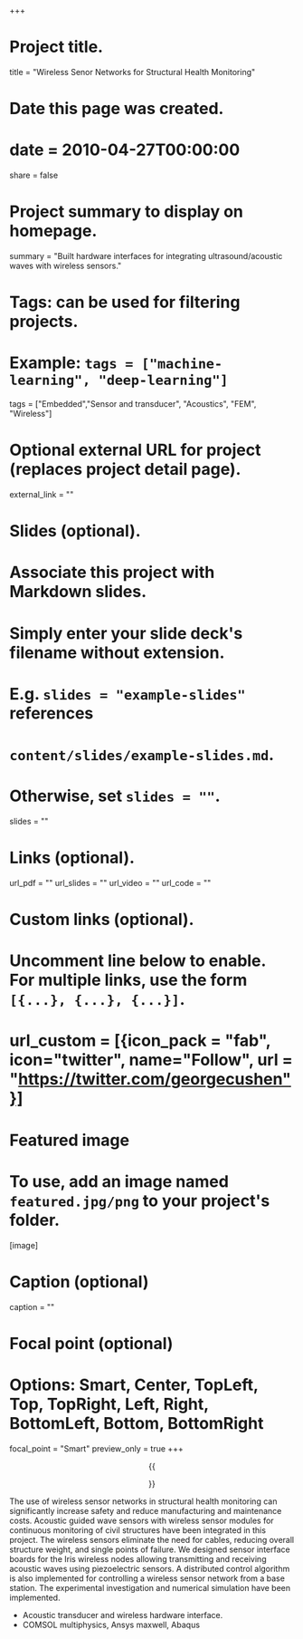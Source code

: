 +++
# Project title.
title = "Wireless Senor Networks for Structural Health Monitoring"

# Date this page was created.
# date = 2010-04-27T00:00:00

share = false

# Project summary to display on homepage.
summary = "Built hardware interfaces for integrating ultrasound/acoustic waves with wireless sensors."

# Tags: can be used for filtering projects.
# Example: `tags = ["machine-learning", "deep-learning"]`
tags = ["Embedded","Sensor and transducer", "Acoustics", "FEM", "Wireless"]

# Optional external URL for project (replaces project detail page).
external_link = ""

# Slides (optional).
#   Associate this project with Markdown slides.
#   Simply enter your slide deck's filename without extension.
#   E.g. `slides = "example-slides"` references
#   `content/slides/example-slides.md`.
#   Otherwise, set `slides = ""`.
slides = ""

# Links (optional).
url_pdf = ""
url_slides = ""
url_video = ""
url_code = ""

# Custom links (optional).
#   Uncomment line below to enable. For multiple links, use the form `[{...}, {...}, {...}]`.
# url_custom = [{icon_pack = "fab", icon="twitter", name="Follow", url = "https://twitter.com/georgecushen"}]

# Featured image
# To use, add an image named `featured.jpg/png` to your project's folder.
[image]
  # Caption (optional)
  caption = ""

  # Focal point (optional)
  # Options: Smart, Center, TopLeft, Top, TopRight, Left, Right, BottomLeft, Bottom, BottomRight
  focal_point = "Smart"
  preview_only = true
+++
<div style="text-align: center;">
{{<figure src="featured.jpg" width="400px" caption-position="bottom" caption-effect="fade" caption="Schematic of sensor network with centralized architecture.">}}
</div>

The use of wireless sensor networks in structural health monitoring can significantly increase safety and reduce manufacturing and maintenance costs. Acoustic guided wave sensors with wireless sensor modules for continuous monitoring of civil structures have been integrated in this project. The wireless sensors eliminate the need for cables, reducing overall structure weight, and single points of failure. We designed sensor interface boards for the Iris wireless nodes allowing transmitting and receiving acoustic waves using piezoelectric sensors. A distributed control algorithm is also implemented for controlling a wireless sensor network from a base station. The experimental investigation and numerical simulation have been implemented. 

* Acoustic transducer and wireless hardware interface. 
* COMSOL multiphysics, Ansys maxwell, Abaqus   


